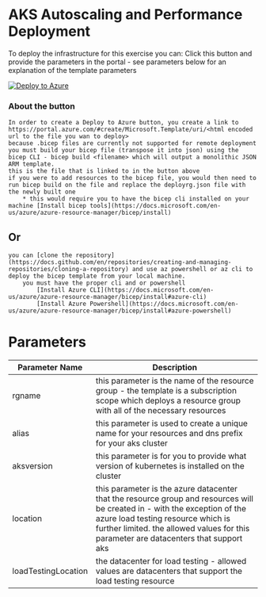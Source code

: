 # AKS Autoscaling and Performance Deployment

To deploy the infrastructure for this exercise you can: 
Click this button and provide the parameters in the portal - see parameters below for an explanation of the template parameters

[![Deploy to Azure](https://aka.ms/deploytoazurebutton)](https://portal.azure.com/#create/Microsoft.Template/uri/https%3A%2F%2Fraw.githubusercontent.com%2FAzure%2Faks-advanced-autoscaling%2Fmodule1%2Fdeploy%2Fdeployrg.json)

### About the button
    In order to create a Deploy to Azure button, you create a link to https://portal.azure.com/#create/Microsoft.Template/uri/<html encoded url to the file you wan to deploy>
    because .bicep files are currently not supported for remote deployment you must build your bicep file (transpose it into json) using the bicep CLI - bicep build <filename> which will output a monolithic JSON ARM template. 
    this is the file that is linked to in the button above
    if you were to add resources to the bicep file, you would then need to run bicep build on the file and replace the deployrg.json file with the newly built one
        * this would require you to have the bicep cli installed on your machine [Install bicep tools](https://docs.microsoft.com/en-us/azure/azure-resource-manager/bicep/install)
## Or
    you can [clone the repository](https://docs.github.com/en/repositories/creating-and-managing-repositories/cloning-a-repository) and use az powershell or az cli to deploy the bicep template from your local machine.
        you must have the proper cli and or powershell 
            [Install Azure CLI](https://docs.microsoft.com/en-us/azure/azure-resource-manager/bicep/install#azure-cli)
            [Install Azure Powershell](https://docs.microsoft.com/en-us/azure/azure-resource-manager/bicep/install#azure-powershell)


# Parameters


Parameter Name | Description 
-------------- | ----------- 
 rgname | this parameter is the name of the resource group - the template is a subscription scope which deploys a resource group with all of the necessary resources 
 alias | this parameter is used to create a unique name for your resources and dns prefix for your aks cluster 
 aksversion | this parameter is for you to provide what version of kubernetes is installed on the cluster 
 location | this parameter is the azure datacenter that the resource group and resources will be created in - with the exception of the azure load testing resource which is further limited.  the allowed values for this parameter are datacenters that support aks 
 loadTestingLocation | the datacenter for load testing - allowed values are datacenters that support the load testing resource 
